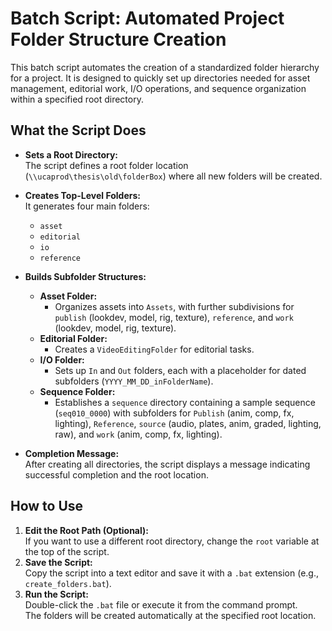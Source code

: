 # Batch Script: Automated Project Folder Structure Creation

This batch script automates the creation of a standardized folder hierarchy for a project. It is designed to quickly set up directories needed for asset management, editorial work, I/O operations, and sequence organization within a specified root directory.

## What the Script Does

- **Sets a Root Directory:**  
  The script defines a root folder location (`\\ucaprod\thesis\old\folderBox`) where all new folders will be created.

- **Creates Top-Level Folders:**  
  It generates four main folders:  
  - `asset`
  - `editorial`
  - `io`
  - `reference`

- **Builds Subfolder Structures:**  
  - **Asset Folder:**  
    - Organizes assets into `Assets`, with further subdivisions for `publish` (lookdev, model, rig, texture), `reference`, and `work` (lookdev, model, rig, texture).
  - **Editorial Folder:**  
    - Creates a `VideoEditingFolder` for editorial tasks.
  - **I/O Folder:**  
    - Sets up `In` and `Out` folders, each with a placeholder for dated subfolders (`YYYY_MM_DD_inFolderName`).
  - **Sequence Folder:**  
    - Establishes a `sequence` directory containing a sample sequence (`seq010_0000`) with subfolders for `Publish` (anim, comp, fx, lighting), `Reference`, `source` (audio, plates, anim, graded, lighting, raw), and `work` (anim, comp, fx, lighting).

- **Completion Message:**  
  After creating all directories, the script displays a message indicating successful completion and the root location.

## How to Use

1. **Edit the Root Path (Optional):**  
   If you want to use a different root directory, change the `root` variable at the top of the script.
2. **Save the Script:**  
   Copy the script into a text editor and save it with a `.bat` extension (e.g., `create_folders.bat`).
3. **Run the Script:**  
   Double-click the `.bat` file or execute it from the command prompt.  
   The folders will be created automatically at the specified root location.

